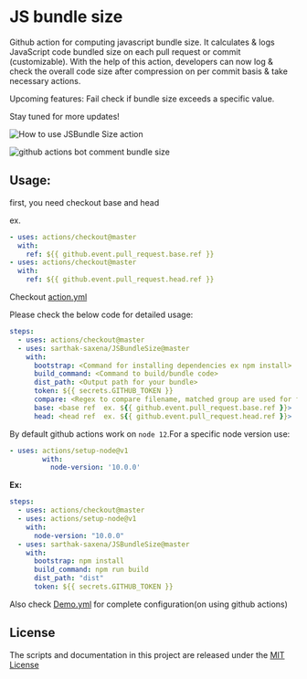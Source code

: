# JS bundle size

Github action for computing javascript bundle size. It calculates & logs JavaScript code bundled size on each pull request or commit (customizable).
With the help of this action, developers can now log & check the overall code size after compression on per commit basis & take necessary actions.

Upcoming features:
Fail check if bundle size exceeds a specific value.

Stay tuned for more updates!

![How to use JSBundle Size action](https://i.imgur.com/koKtvty.gif)

![github actions bot comment bundle size](https://i.imgur.com/GhElRd1.png)

## Usage:

first, you need checkout base and head

ex.

```yaml
- uses: actions/checkout@master
  with:
    ref: ${{ github.event.pull_request.base.ref }}
- uses: actions/checkout@master
  with:
    ref: ${{ github.event.pull_request.head.ref }}
```

Checkout [action.yml](./action.yml)

Please check the below code for detailed usage:

```yaml
steps:
  - uses: actions/checkout@master
  - uses: sarthak-saxena/JSBundleSize@master
    with:
      bootstrap: <Command for installing dependencies ex npm install>
      build_command: <Command to build/bundle code>
      dist_path: <Output path for your bundle>
      token: ${{ secrets.GITHUB_TOKEN }}
      compare: <Regex to compare filename, matched group are used for file key  ex. (\d+\.chunk).*?.js$ >
      base: <base ref  ex. ${{ github.event.pull_request.base.ref }}>
      head: <head ref  ex. ${{ github.event.pull_request.head.ref }}>
```

By default github actions work on `node 12`.For a specific node version use:

```yaml
- uses: actions/setup-node@v1
        with:
          node-version: '10.0.0'
```

**Ex:**

```yaml
steps:
  - uses: actions/checkout@master
  - uses: actions/setup-node@v1
    with:
      node-version: "10.0.0"
  - uses: sarthak-saxena/JSBundleSize@master
    with:
      bootstrap: npm install
      build_command: npm run build
      dist_path: "dist"
      token: ${{ secrets.GITHUB_TOKEN }}
```

Also check [Demo.yml](./Demo.yml) for complete configuration(on using github actions)

## License

The scripts and documentation in this project are released under the [MIT License](./LICENSE)
